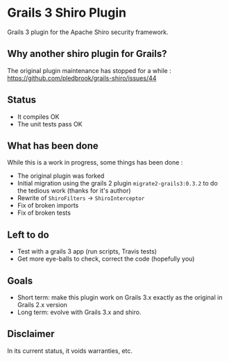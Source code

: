Grails 3 Shiro Plugin
=====================

Grails 3 plugin for the Apache Shiro security framework.

Why another shiro plugin for Grails?
------------------------------------

The original plugin maintenance has stopped for a while :
https://github.com/pledbrook/grails-shiro/issues/44

Status
------

* It compiles OK
* The unit tests pass OK

What has been done
------------------

While this is a work in progress, some things has been done :

* The original plugin was forked
* Initial migration using the grails 2 plugin `migrate2-grails3:0.3.2` to do the tedious work (thanks for it's author)
* Rewrite of `ShiroFilters` -> `ShiroInterceptor`
* Fix of broken imports
* Fix of broken tests

Left to do
----------

* Test with a grails 3 app (run scripts, Travis tests)
* Get more eye-balls to check, correct the code (hopefully you)

Goals
-----
* Short term: make this plugin work on Grails 3.x exactly as the original in Grails 2.x version
* Long term: evolve with Grails 3.x and shiro.

Disclaimer
----------

In its current status, it voids warranties, etc.
